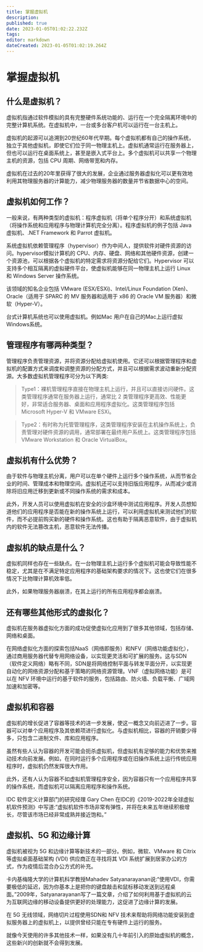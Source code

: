 ```yaml
---
title: 掌握虚拟机
description: 
published: true
date: 2023-01-05T01:02:22.232Z
tags: 
editor: markdown
dateCreated: 2023-01-05T01:02:19.264Z
---
```


# 掌握虚拟机
## 什么是虚拟机？

虚拟机指通过软件模拟的具有完整硬件系统功能的、运行在一个完全隔离环境中的完整计算机系统。在虚拟机中，一台或多台客户机可以运行在一台主机上。
 
虚拟机的起源可以追溯到20世纪60年代早期。每个虚拟机都有自己的操作系统，独立于其他虚拟机，即使它们位于同一物理主机上。虚拟机通常运行在服务器上，但也可以运行在桌面系统上，甚至是嵌入式平台上。多个虚拟机可以共享一个物理主机的资源，包括 CPU 周期、网络带宽和内存。
 
虚拟机在过去的20年里获得了很大的发展，企业通过服务器虚拟化可以更有效地利用其物理服务器的计算能力，减少物理服务器的数量并节省数据中心的空间。 

## 虚拟机如何工作？

一般来说，有两种类型的虚拟机：程序虚拟机（将单个程序分开）和系统虚拟机（将操作系统和应用程序与物理计算机完全分离）。程序虚拟机的例子包括 Java 虚拟机、.NET Framework 和 Parrot 虚拟机。
 
系统虚拟机依赖管理程序（hypervisor）作为中间人，提供软件对硬件资源的访问。hypervisor模拟计算机的 CPU、内存、硬盘、网络和其他硬件资源，创建一个资源池，可以根据各个虚拟机的特定需求将资源分配给它们。Hypervisor 可以支持多个相互隔离的虚拟硬件平台，使虚拟机能够在同一物理主机上运行 Linux 和 Windows Server 操作系统。
 
该领域的知名企业包括 VMware (ESX/ESXi)、Intel/Linux Foundation (Xen)、Oracle（适用于 SPARC 的 MV 服务器和适用于 x86 的 Oracle VM 服务器）和微软（Hyper-V）。
 
台式计算机系统也可以使用虚拟机。例如Mac 用户在自己的Mac上运行虚拟Windows系统。

## 管理程序有哪两种类型？

管理程序负责管理资源，并将资源分配给虚拟机使用。它还可以根据管理程序和虚拟机的配置方式来调度和调整资源的分配方式，并且可以根据需求波动重新分配资源。大多数虚拟机管理程序可分为以下两类:

> Type1：裸机管理程序直接在物理主机上运行，并且可以直接访问硬件。这类管理程序通常在服务器上运行，通常比 2 类管理程序更高效、性能更好，非常适合服务器、桌面和应用程序虚拟化。这类管理程序包括 Microsoft Hyper-V 和 VMware ESXi。

> Type2：有时称为托管管理程序，这类管理程序安装在主机操作系统上，负责管理对硬件资源的调用，通常部署在最终用户系统上。这类管理程序包括 VMware Workstation 和 Oracle VirtualBox。

## 虚拟机有什么优势？

由于软件与物理主机分离，用户可以在单个硬件上运行多个操作系统，从而节省企业的时间、管理成本和物理空间。虚拟机还可以支持旧版应用程序，从而减少或消除将旧应用迁移到更新或不同操作系统的需求和成本。
 
此外，开发人员可以使用虚拟机在安全的沙盒环境中测试应用程序。开发人员想知道他们的应用程序是否能在新的操作系统上运行，可以利用虚拟机来测试他们的软件，而不必提前购买新的硬件和操作系统。这也有助于隔离恶意软件，由于虚拟机内的软件无法篡改主机，恶意软件无法传播。

## 虚拟机的缺点是什么？

虚拟机同样也存在一些缺点。在一台物理主机上运行多个虚拟机可能会导致性能不稳定，尤其是在不满足特定应用程序的基础架构要求的情况下。这也使它们在很多情况下比物理计算机效率低。
 
此外，如果物理服务器崩溃，在其上运行的所有应用程序都会崩溃。

## 还有哪些其他形式的虚拟化？

虚拟机在服务器虚拟化方面的成功促使虚拟化应用到了很多其他领域，包括存储、网络和桌面。
 
在网络虚拟化方面的探索包括NaaS（网络即服务）和NFV（网络功能虚拟化），通过商用服务器代替专用网络设备，以实现更灵活和可扩展的服务。这与SDN（软件定义网络）略有不同，SDN是将网络控制平面与转发平面分开，以实现更自动化的网络资源分配和基于策略的网络资源管理。VNF（虚拟网络功能）是可以在 NFV 环境中运行的基于软件的服务，包括路由、防火墙、负载平衡、广域网加速和加密等。

## 虚拟机和容器

虚拟机的增长促进了容器等技术的进一步发展，使这一概念又向前迈进了一步。容器可以对单个应用程序及其依赖项进行虚拟化。与虚拟机相比，容器的开销要少得多，只包含二进制文件、库和应用程序。
 
虽然有些人认为容器的开发可能会扼杀虚拟机，但虚拟机有足够的能力和优势来推动技术向前发展。例如，在同时运行多个应用程序或在旧操作系统上运行传统应用程序时，虚拟机仍然发挥很大作用。
 
此外，还有人认为容器不如虚拟机管理程序安全，因为容器只有一个应用程序共享的操作系统，而虚拟机可以隔离应用程序和操作系统。
 
IDC 软件定义计算部门的研究经理 Gary Chen 在IDC的《2019-2022年全球虚拟机软件预测》中写道:“虚拟机软件市场非常有弹性，并将在未来五年继续积极增长，尽管该市场已经非常成熟并接近饱和。”
 
## 虚拟机、5G 和边缘计算

虚拟机被视为 5G 和边缘计算等新技术的一部分。例如，微软、VMware 和 Citrix 等虚拟桌面基础架构 (VDI) 供应商正在寻找将其 VDI 系统扩展到居家办公的方式，作为疫情后混合办公方式的补充。
 
卡内基梅隆大学的计算机科学教授Mahadev Satyanarayanan说:“使用VDI，你需要极低的延迟，因为你基本上是把你的键盘敲击和鼠标移动发送到远程桌面。”2009年，Satyanarayanan写了一篇文章，介绍了如何利用基于虚拟机的云为互联网边缘的移动设备提供更好的处理能力，这促进了边缘计算的发展。
 
在 5G 无线领域，网络切片过程使用SDN和 NFV 技术来帮助将网络功能安装到虚拟服务器上的虚拟机上，以提供曾经只能在专有硬件上运行的服务。
 
就像今天使用的许多其他技术一样，如果没有几十年前引入的原始虚拟机的概念，这些新兴的创新就不会得到发展。

